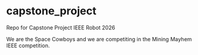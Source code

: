# capstone_project
Repo for Capstone Project IEEE Robot 2026

We are the Space Cowboys and we are competiting in the Mining Mayhem IEEE competition.
